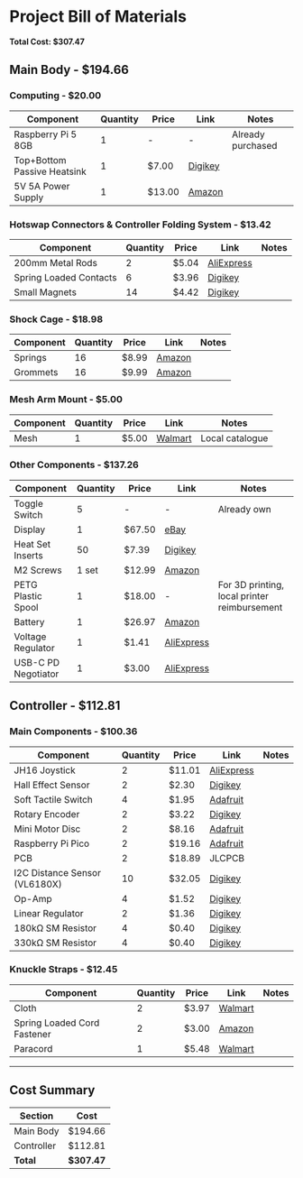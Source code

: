 # Project Bill of Materials

**Total Cost: $307.47**

## Main Body - $194.66

### Computing - $20.00

| Component                   | Quantity | Price  | Link                                                                                  | Notes             |
| --------------------------- | -------- | ------ | ------------------------------------------------------------------------------------- | ----------------- |
| Raspberry Pi 5 8GB          | 1        | -      | -                                                                                     | Already purchased |
| Top+Bottom Passive Heatsink | 1        | $7.00  | [Digikey](https://www.digikey.com/en/products/detail/edatec/ED-PI5CASE-OS/21769633)   |                   |
| 5V 5A Power Supply          | 1        | $13.00 | [Amazon](https://www.amazon.com/GeeekPi-Power-Supply-Raspberry-Adapter/dp/B0CQ2DL2RW) |                   |

### Hotswap Connectors & Controller Folding System - $13.42

| Component              | Quantity | Price | Link                                                                                                              | Notes |
| ---------------------- | -------- | ----- | ----------------------------------------------------------------------------------------------------------------- | ----- |
| 200mm Metal Rods       | 2        | $5.04 | [AliExpress](https://www.aliexpress.us/item/3256806550938490.html)                                                |       |
| Spring Loaded Contacts | 6        | $3.96 | [Digikey](https://www.digikey.com/en/products/detail/mill-max-manufacturing-corp/0906-2-15-20-75-14-11-0/1147050) |       |
| Small Magnets          | 14       | $4.42 | [Digikey](https://www.digikey.com/en/products/detail/radial-magnets-inc/8193/555328)                              |       |

### Shock Cage - $18.98

| Component | Quantity | Price | Link                                                                                                                     | Notes |
| --------- | -------- | ----- | ------------------------------------------------------------------------------------------------------------------------ | ----- |
| Springs   | 16       | $8.99 | [Amazon](https://www.amazon.com/Dianrui-Compression-Assortment-Mechanical-K-P-051-300/dp/B0BVTDP29W/143-1548753-7471335) |       |
| Grommets  | 16       | $9.99 | [Amazon](https://www.amazon.com/200PCS-Grommet-Electrical-Firewall-Assortment/dp/B08CD9KGHN)                             |       |

### Mesh Arm Mount - $5.00

| Component | Quantity | Price | Link                                                                                                                     | Notes           |
| --------- | -------- | ----- | ------------------------------------------------------------------------------------------------------------------------ | --------------- |
| Mesh      | 1        | $5.00 | [Walmart](https://www.walmart.com/ip/Polyester-Knit-Diamond-Mesh-Fabric-Black-Sheer-Polyester-63-By-The-Yard/2555999935) | Local catalogue |

### Other Components - $137.26

| Component           | Quantity | Price  | Link                                                                                            | Notes                                        |
| ------------------- | -------- | ------ | ----------------------------------------------------------------------------------------------- | -------------------------------------------- |
| Toggle Switch       | 5        | -      | -                                                                                               | Already own                                  |
| Display             | 1        | $67.50 | [eBay](https://www.ebay.com/itm/267231078389)                                                   |                                              |
| Heat Set Inserts    | 50       | $7.39  | [Digikey](https://www.digikey.com/en/products/detail/tri-star-industries-inc/M20X157C/13535373) |                                              |
| M2 Screws           | 1 set    | $12.99 | [Amazon](https://www.amazon.com/DYWISHKEY-Pieces-Stainless-Phillips-Screws/dp/B07W5J4WC9)       |                                              |
| PETG Plastic Spool  | 1        | $18.00 | -                                                                                               | For 3D printing, local printer reimbursement |
| Battery             | 1        | $26.97 | [Amazon](https://www.amazon.com/INIU-Portable-20000mAh-High-speed-Flashlight/dp/B07YPY31FL)     |                                              |
| Voltage Regulator   | 1        | $1.41  | [AliExpress](https://www.aliexpress.us/item/3256807353505241.html)                              |                                              |
| USB-C PD Negotiator | 1        | $3.00  | [AliExpress](https://www.aliexpress.us/item/3256806276110723.html)                              |                                              |

## Controller - $112.81

### Main Components - $100.36

| Component                     | Quantity | Price  | Link                                                                                                | Notes |
| ----------------------------- | -------- | ------ | --------------------------------------------------------------------------------------------------- | ----- |
| JH16 Joystick                 | 2        | $11.01 | [AliExpress](https://www.aliexpress.com/i/3256808274885275.html)                                    |       |
| Hall Effect Sensor            | 2        | $2.30  | [Digikey](https://www.digikey.com/en/products/detail/allegro-microsystems/A1315LLHLX-5-T/8032467)   |       |
| Soft Tactile Switch           | 4        | $1.95  | [Adafruit](https://www.adafruit.com/product/3101)                                                   |       |
| Rotary Encoder                | 2        | $3.22  | [Digikey](https://www.digikey.com/en/products/detail/tt-electronics-bi/EN12-VN20AF20/2408775?gQT=2) |       |
| Mini Motor Disc               | 2        | $8.16  | [Adafruit](https://www.adafruit.com/product/1201)                                                   |       |
| Raspberry Pi Pico             | 2        | $19.16 | [Adafruit](https://www.adafruit.com/product/5544)                                                   |       |
| PCB                           | 2        | $18.89 | JLCPCB                                                                                              |       |
| I2C Distance Sensor (VL6180X) | 10       | $32.05 | [Digikey](https://www.digikey.com/en/products/detail/stmicroelectronics/VL53L4CDV0DH-1/16123783)    |       |
| Op-Amp                        | 4        | $1.52  | [Digikey](https://www.digikey.com.br/en/products/detail/texas-instruments/LMV358IDR/381251)         |       |
| Linear Regulator              | 2        | $1.36  | [Digikey](https://www.digikey.com/en/products/detail/umw/AMS1117-3-3/17635254)                      |       |
| 180kΩ SM Resistor             | 4        | $0.40  | [Digikey](https://www.digikey.com/en/products/detail/yageo/RC0603JR-07180KL/726723)                 |       |
| 330kΩ SM Resistor             | 4        | $0.40  | [Digikey](https://www.digikey.com/en/products/detail/yageo/RC0603JR-07330KL/726770)                 |       |

### Knuckle Straps - $12.45

| Component                   | Quantity | Price | Link                                                                                                                     | Notes |
| --------------------------- | -------- | ----- | ------------------------------------------------------------------------------------------------------------------------ | ----- |
| Cloth                       | 2        | $3.97 | [Walmart](https://www.walmart.com/ip/Dritz-Hanked-Non-Roll-Woven-Elastic-Black-Sewing-Fasteners/5226743025)              |       |
| Spring Loaded Cord Fastener | 2        | $3.00 | [Amazon](https://www.amazon.com/Cord-Upgraded-Fastener-Shoelaces-Drawstrings/dp/B08JTZPQRY)                              |       |
| Paracord                    | 1        | $5.48 | [Walmart](https://www.walmart.com/ip/Ozark-Trail-50-Foot-1100lbs-Paracord-Rope-100-Polyester-Black-Model-2112/311952813) |       |

---

## Cost Summary

| Section    | Cost        |
| ---------- | ----------- |
| Main Body  | $194.66     |
| Controller | $112.81     |
| **Total**  | **$307.47** |
